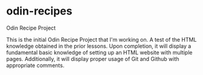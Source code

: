 # odin-recipes
Odin Recipe Project

This is the initial Odin Recipe Project that I'm working on. 
A test of the HTML knowledge obtained in the prior lessons.
Upon completion, it will display a fundamental basic knowledge of setting up an HTML website with multiple pages.  Additionally, it will display proper usage of Git and Github with appropriate comments.